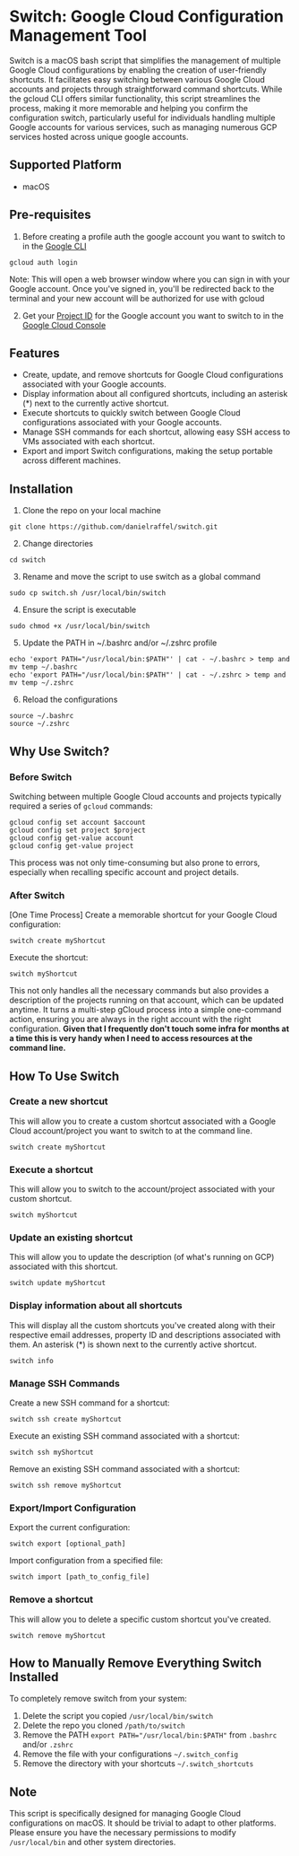 # Switch: Google Cloud Configuration Management Tool

Switch is a macOS bash script that simplifies the management of multiple Google Cloud configurations by enabling the creation of user-friendly shortcuts. It facilitates easy switching between various Google Cloud accounts and projects through straightforward command shortcuts. While the gcloud CLI offers similar functionality, this script streamlines the process, making it more memorable and helping you confirm the configuration switch, particularly useful for individuals handling multiple Google accounts for various services, such as managing numerous GCP services hosted across unique google accounts.

## Supported Platform
- macOS

## Pre-requisites
1. Before creating a profile auth the google account you want to switch to in the [Google CLI](https://cloud.google.com/sdk/gcloud#download_and_install_the)
```
gcloud auth login
```
Note: This will open a web browser window where you can sign in with your Google account.
Once you've signed in, you'll be redirected back to the terminal and your new account will be authorized for use with gcloud

2. Get your [Project ID](https://support.google.com/googleapi/answer/7014113?hl=en) for the Google account you want to switch to in the [Google Cloud Console](http://console.cloud.google.com)
 
## Features
- Create, update, and remove shortcuts for Google Cloud configurations associated with your Google accounts.
- Display information about all configured shortcuts, including an asterisk (*) next to the currently active shortcut.
- Execute shortcuts to quickly switch between Google Cloud configurations associated with your Google accounts.
- Manage SSH commands for each shortcut, allowing easy SSH access to VMs associated with each shortcut.
- Export and import Switch configurations, making the setup portable across different machines.

## Installation
1. Clone the repo on your local machine
```
git clone https://github.com/danielraffel/switch.git
``` 
2. Change directories
```
cd switch
```
3. Rename and move the script to use switch as a global command
```
sudo cp switch.sh /usr/local/bin/switch
```
4. Ensure the script is executable
```
sudo chmod +x /usr/local/bin/switch
```
5. Update the PATH in ~/.bashrc and/or ~/.zshrc profile
```
echo 'export PATH="/usr/local/bin:$PATH"' | cat - ~/.bashrc > temp and mv temp ~/.bashrc
echo 'export PATH="/usr/local/bin:$PATH"' | cat - ~/.zshrc > temp and mv temp ~/.zshrc
```
6. Reload the configurations
```
source ~/.bashrc
source ~/.zshrc
```

## Why Use Switch?
### Before Switch
Switching between multiple Google Cloud accounts and projects typically required a series of `gcloud` commands:
```
gcloud config set account $account
gcloud config set project $project
gcloud config get-value account
gcloud config get-value project
```
This process was not only time-consuming but also prone to errors, especially when recalling specific account and project details.

### After Switch
[One Time Process] Create a memorable shortcut for your Google Cloud configuration:
```
switch create myShortcut
```
Execute the shortcut:
```
switch myShortcut
```
This not only handles all the necessary commands but also provides a description of the projects running on that account, which can be updated anytime. It turns a multi-step gCloud process into a simple one-command action, ensuring you are always in the right account with the right configuration. **Given that I frequently don't touch some infra for months at a time this is very handy when I need to access resources at the command line.**

## How To Use Switch
### Create a new shortcut
This will allow you to create a custom shortcut associated with a Google Cloud account/project you want to switch to at the command line.
```
switch create myShortcut
```

### Execute a shortcut
This will allow you to switch to the account/project associated with your custom shortcut.
```
switch myShortcut
```

### Update an existing shortcut
This will allow you to update the description (of what's running on GCP) associated with this shortcut.
```
switch update myShortcut
```

### Display information about all shortcuts
This will display all the custom shortcuts you've created along with their respective email addresses, property ID and descriptions associated with them. An asterisk (*) is shown next to the currently active shortcut.
```
switch info
```

### Manage SSH Commands
Create a new SSH command for a shortcut:
```
switch ssh create myShortcut
```
Execute an existing SSH command associated with a shortcut:
```
switch ssh myShortcut
```
Remove an existing SSH command associated with a shortcut:
```
switch ssh remove myShortcut
```

### Export/Import Configuration
Export the current configuration:
```
switch export [optional_path]
```
Import configuration from a specified file:
```
switch import [path_to_config_file]
```

### Remove a shortcut
This will allow you to delete a specific custom shortcut you've created.
```
switch remove myShortcut
```

## How to Manually Remove Everything Switch Installed
To completely remove switch from your system:
1. Delete the script you copied `/usr/local/bin/switch`
2. Delete the repo you cloned `/path/to/switch`
3. Remove the PATH `export PATH="/usr/local/bin:$PATH"` from `.bashrc` and/or `.zshrc`
4. Remove the file with your configurations `~/.switch_config`
5. Remove the directory with your shortcuts `~/.switch_shortcuts`

## Note
This script is specifically designed for managing Google Cloud configurations on macOS. It should be trivial to adapt to other platforms. Please ensure you have the necessary permissions to modify `/usr/local/bin` and other system directories.
